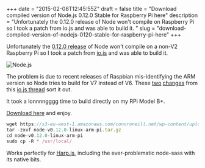 +++
date = "2015-02-08T12:45:55Z"
draft = false
title = "Download compiled version of Node.js 0.12.0 Stable for Raspberry Pi here"
description = "Unfortunately the 0.12.0 release of Node won't compile on Raspberry Pi so I took a patch from io.js and was able to build it. "
slug = "download-compiled-version-of-nodejs-0120-stable-for-raspberry-pi-here"
+++

Unfortunately the [0.12.0 release](http://blog.nodejs.org/2015/02/06/node-v0-12-0-stable/) of Node won't compile on a non-V2 Raspberry Pi so I took a patch from [io.js](http://iojs.org) and was able to build it.

![Node.js](https://s3-eu-west-1.amazonaws.com/conoroneill.net/wp-content/uploads/2015/02/nodejs.jpg)

The problem is due to recent releases of Raspbian mis-identifying the ARM version so Node tries to build for V7 instead of V6. These [two](https://github.com/bnoordhuis/io.js/commit/6f7494292e22b1f1050abeaa43f257ac466edf2b) [changes](https://github.com/bnoordhuis/io.js/commit/8afcc5e701538e5a442a0334d781eac202cc4e1d) from this [io.js thread](https://github.com/iojs/io.js/issues/283) sort it out.

It took a lonnnngggg time to build directly on my RPi Model B+.

[Download here](https://s3-eu-west-1.amazonaws.com/conoroneill.net/wp-content/uploads/2015/02/node-v0.12.0-linux-arm-pi.tar.gz) and enjoy.

```javascript
wget https://s3-eu-west-1.amazonaws.com/conoroneill.net/wp-content/uploads/2015/02/node-v0.12.0-linux-arm-pi.tar.gz
tar -zxvf node-v0.12.0-linux-arm-pi.tar.gz
cd node-v0.12.0-linux-arm-pi
sudo cp -R * /usr/local/
```
Works perfectly for [Harp.js](http://harpjs.com/), including the ever-problematic node-sass with its native bits.
